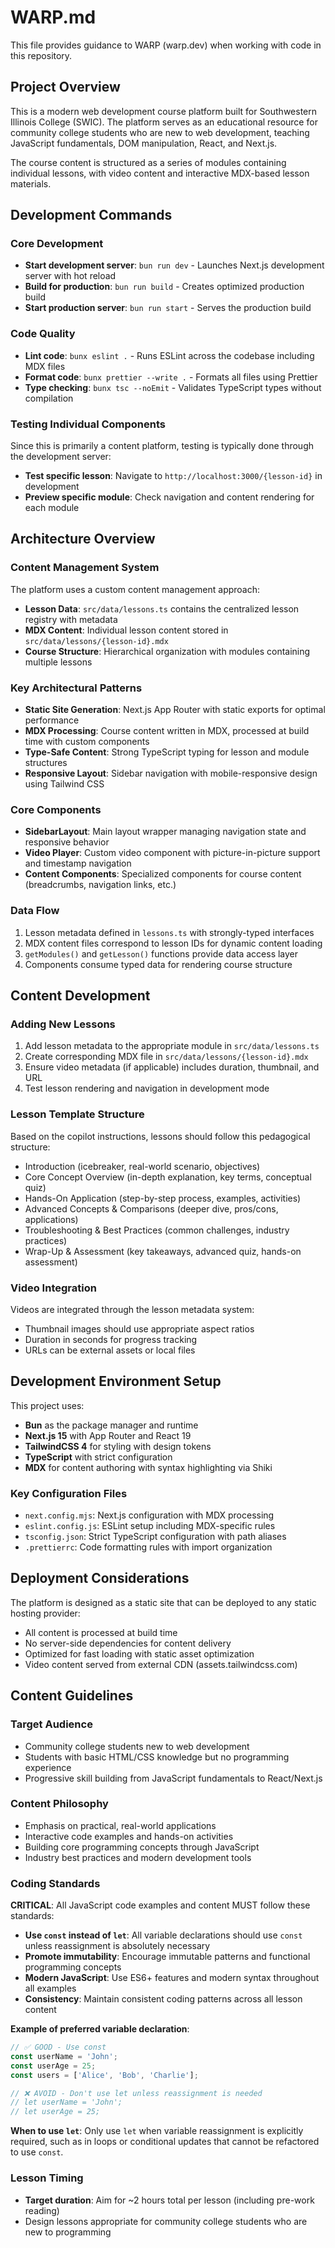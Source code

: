 # WARP.md

This file provides guidance to WARP (warp.dev) when working with code in this repository.

## Project Overview

This is a modern web development course platform built for Southwestern Illinois College (SWIC). The platform serves as an educational resource for community college students who are new to web development, teaching JavaScript fundamentals, DOM manipulation, React, and Next.js.

The course content is structured as a series of modules containing individual lessons, with video content and interactive MDX-based lesson materials.

## Development Commands

### Core Development
- **Start development server**: `bun run dev` - Launches Next.js development server with hot reload
- **Build for production**: `bun run build` - Creates optimized production build
- **Start production server**: `bun run start` - Serves the production build

### Code Quality
- **Lint code**: `bunx eslint .` - Runs ESLint across the codebase including MDX files
- **Format code**: `bunx prettier --write .` - Formats all files using Prettier
- **Type checking**: `bunx tsc --noEmit` - Validates TypeScript types without compilation

### Testing Individual Components
Since this is primarily a content platform, testing is typically done through the development server:
- **Test specific lesson**: Navigate to `http://localhost:3000/{lesson-id}` in development
- **Preview specific module**: Check navigation and content rendering for each module

## Architecture Overview

### Content Management System
The platform uses a custom content management approach:
- **Lesson Data**: `src/data/lessons.ts` contains the centralized lesson registry with metadata
- **MDX Content**: Individual lesson content stored in `src/data/lessons/{lesson-id}.mdx`
- **Course Structure**: Hierarchical organization with modules containing multiple lessons

### Key Architectural Patterns
- **Static Site Generation**: Next.js App Router with static exports for optimal performance
- **MDX Processing**: Course content written in MDX, processed at build time with custom components
- **Type-Safe Content**: Strong TypeScript typing for lesson and module structures
- **Responsive Layout**: Sidebar navigation with mobile-responsive design using Tailwind CSS

### Core Components
- **SidebarLayout**: Main layout wrapper managing navigation state and responsive behavior
- **Video Player**: Custom video component with picture-in-picture support and timestamp navigation
- **Content Components**: Specialized components for course content (breadcrumbs, navigation links, etc.)

### Data Flow
1. Lesson metadata defined in `lessons.ts` with strongly-typed interfaces
2. MDX content files correspond to lesson IDs for dynamic content loading  
3. `getModules()` and `getLesson()` functions provide data access layer
4. Components consume typed data for rendering course structure

## Content Development

### Adding New Lessons
1. Add lesson metadata to the appropriate module in `src/data/lessons.ts`
2. Create corresponding MDX file in `src/data/lessons/{lesson-id}.mdx`
3. Ensure video metadata (if applicable) includes duration, thumbnail, and URL
4. Test lesson rendering and navigation in development mode

### Lesson Template Structure
Based on the copilot instructions, lessons should follow this pedagogical structure:
- Introduction (icebreaker, real-world scenario, objectives)
- Core Concept Overview (in-depth explanation, key terms, conceptual quiz)
- Hands-On Application (step-by-step process, examples, activities)
- Advanced Concepts & Comparisons (deeper dive, pros/cons, applications)
- Troubleshooting & Best Practices (common challenges, industry practices)
- Wrap-Up & Assessment (key takeaways, advanced quiz, hands-on assessment)

### Video Integration
Videos are integrated through the lesson metadata system:
- Thumbnail images should use appropriate aspect ratios
- Duration in seconds for progress tracking
- URLs can be external assets or local files

## Development Environment Setup

This project uses:
- **Bun** as the package manager and runtime
- **Next.js 15** with App Router and React 19
- **TailwindCSS 4** for styling with design tokens
- **TypeScript** with strict configuration
- **MDX** for content authoring with syntax highlighting via Shiki

### Key Configuration Files
- `next.config.mjs`: Next.js configuration with MDX processing
- `eslint.config.js`: ESLint setup including MDX-specific rules
- `tsconfig.json`: Strict TypeScript configuration with path aliases
- `.prettierrc`: Code formatting rules with import organization

## Deployment Considerations

The platform is designed as a static site that can be deployed to any static hosting provider:
- All content is processed at build time
- No server-side dependencies for content delivery
- Optimized for fast loading with static asset optimization
- Video content served from external CDN (assets.tailwindcss.com)

## Content Guidelines

### Target Audience
- Community college students new to web development
- Students with basic HTML/CSS knowledge but no programming experience
- Progressive skill building from JavaScript fundamentals to React/Next.js

### Content Philosophy
- Emphasis on practical, real-world applications
- Interactive code examples and hands-on activities
- Building core programming concepts through JavaScript
- Industry best practices and modern development tools

### Coding Standards

**CRITICAL**: All JavaScript code examples and content MUST follow these standards:

- **Use `const` instead of `let`**: All variable declarations should use `const` unless reassignment is absolutely necessary
- **Promote immutability**: Encourage immutable patterns and functional programming concepts
- **Modern JavaScript**: Use ES6+ features and modern syntax throughout all examples
- **Consistency**: Maintain consistent coding patterns across all lesson content

**Example of preferred variable declaration**:
```javascript
// ✅ GOOD - Use const
const userName = 'John';
const userAge = 25;
const users = ['Alice', 'Bob', 'Charlie'];

// ❌ AVOID - Don't use let unless reassignment is needed
// let userName = 'John';
// let userAge = 25;
```

**When to use `let`**: Only use `let` when variable reassignment is explicitly required, such as in loops or conditional updates that cannot be refactored to use `const`.

### Lesson Timing
- **Target duration**: Aim for ~2 hours total per lesson (including pre-work reading)
- Design lessons appropriate for community college students who are new to programming
